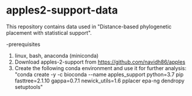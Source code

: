# apples2-support-data
This repository contains data used in "Distance-based phylogenetic placement with statistical support".

-prerequisites
  1. linux, bash, anaconda (miniconda)
  2. Download apples-2-support from https://github.com/navidh86/apples
  3. Create the following conda environment and use it for further analysis:
    "conda create -y -c bioconda --name apples_support python=3.7 pip fasttree=2.1.10 gappa=0.7.1 newick_utils=1.6 pplacer epa-ng dendropy setuptools"
 
